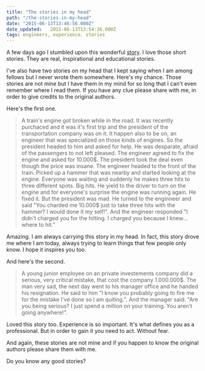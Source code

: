 ```yaml
---
title: "The stories in my head"
path: "/the-stories-in-my-head"
date: "2015-06-13T13:46:56.000Z"
date_updated:   2015-06-13T13:54:36.000Z
tags: engineers, experience, stories
---
```


A few days ago I stumbled upon this wonderful [story](http://cs.txstate.edu/~br02/cs1428/ShortStoryForEngineers.htm). I love those short stories. They are real, inspirational and educational stories.

I've also have two stories on my head that I kept saying when I am among fellows but I never wrote them somewhere. Here's my chance. Those stories are not mine but I have them in my mind for so long that I can't even remember where I read them. If you have any clue please share with me, in order to give credits to the original authors.

Here's the first one.

>A train's engine got broken while in the road. It was recently purchaced and it was it's first trip and the president of the transportation company was on it. It happen also to be on, an engineer that was specialized on those kinds of engines. So the president headed to him and asked for help. He was desparate, afraid of the passengers to not left pleased. The engineer agreed to fix the engine and asked for 10.000$. The president took the deal even though the price was insane. The engineer headed to the front of the train. Picked up a hammer that was nearby and started looking at the engine. Everyone was waiting and suddenly he makes three hits to three different spots. Big hits. He yield to the driver to turn on the engine and for everyone's surprise the engine was running again. He fixed it. But the president was mad. He turned to the enginneer and said "You charded me 10.000$ just to take three hits with the hammer? I would done it my self!". And the engineer responded "I didn't charged you for the hitting. I charged you because I knew... where to hit."

Amazing. I am always carrying this story in my head. In fact, this story drove me where I am today, always trying to learn things that few people only know. I hope it inspires you too.

And here's the second.

> A young junior employee on an private investements company did a serious, very critical mistake, that cost the company 1.000.000$. The man very sad, the next day went to his manager office and he handed his resignation. He said to him "I know you probably going to fire me for the mistake I've done so I am quiting.". And the manager said: "Are you being serious? I just spend a million on your training. You aren't going anywhere!".

Loved this story too. Experience is so important. It's  what defines you as a professional. But in order to gain it you need to act. Without fear.

And again, these stories are not mine and if you happen to know the original authors please share them with me.

Do you know any good stories?
